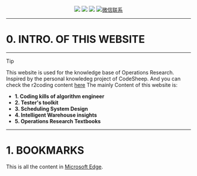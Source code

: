 
<!-- <p align="center">
    <a href="https://www.r2coding.com/" target="_blank">
        <img src="https://cdn.jsdelivr.net/gh/justacoder99/r2coding@master/img/r2coding_logo_index.15y992dieibg.png" width=""/>
    </a>
</p> -->
<!-- ![20240419-170121.jpg](https://s2.loli.net/2024/05/07/CqXjK9WdtsbEegv.jpg) -->

<p align="center">
  <a href="https://blog.csdn.net/weixin_43464653?type=blog" target="_blank"><img src="https://img.shields.io/badge/CSDN-熊猫鹏_梓潼-grey"></a>
  <a href="https://www.linkedin.com/feed/?trk=guest_homepage-basic_nav-header-signin" target="_blank"><img src="https://img.shields.io/badge/LinkedIn-Wenpeng Li-blue.svg"></a>
  <a href="https://space.bilibili.com/13180854" target="_blank"><img src="https://img.shields.io/badge/bilibili-哔哩哔哩-critical"></a>
  <a href="" target="_blank">
    <img src="https://img.shields.io/badge/WeChat-dominicli316-green.svg" alt="微信联系">
  </a>
</p>

---
# **0. INTRO. OF THIS WEBSITE**
---

> [!TIP]
>  This website is used for the knowledge base of Operations Research. Inspired by the personal knowledeg project of CodeSheep. And you can check the r2coding content [here](./r2coding.md)
>  The mainly Content of this website is:
>  
>  - **1. Coding kills of algorithm engineer**
>  - **2. Tester's toolkit**
>  - **3. Scheduling System Design**
>  - **4. Intelligent Warehouse insights**
>  - **5. Operations Research Textbooks**
>
> 

---
# **1. BOOKMARKS**
This is  all the content in [Microsoft Edge](./Bookmarks.md).